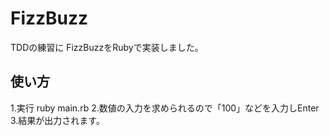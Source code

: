 FizzBuzz
=============

TDDの練習に
FizzBuzzをRubyで実装しました。

使い方
-------

1.実行
    ruby main.rb
2.数値の入力を求められるので「100」などを入力しEnter
3.結果が出力されます。